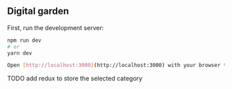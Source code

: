 ## Digital garden

First, run the development server:

```bash
npm run dev
# or
yarn dev

Open [http://localhost:3000](http://localhost:3000) with your browser to see the result.
```

TODO
add redux to store the selected category
